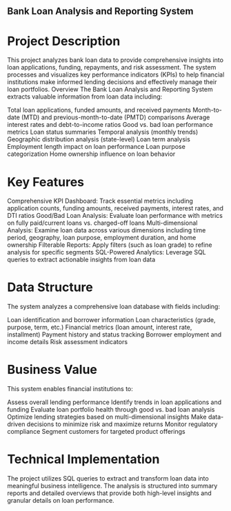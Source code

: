 
## Bank Loan Analysis and Reporting System
# Project Description
This project analyzes bank loan data to provide comprehensive insights into loan applications, funding, repayments, and risk assessment. The system processes and visualizes key performance indicators (KPIs) to help financial institutions make informed lending decisions and effectively manage their loan portfolios.
Overview
The Bank Loan Analysis and Reporting System extracts valuable information from loan data including:

Total loan applications, funded amounts, and received payments
Month-to-date (MTD) and previous-month-to-date (PMTD) comparisons
Average interest rates and debt-to-income ratios
Good vs. bad loan performance metrics
Loan status summaries
Temporal analysis (monthly trends)
Geographic distribution analysis (state-level)
Loan term analysis
Employment length impact on loan performance
Loan purpose categorization
Home ownership influence on loan behavior

# Key Features

Comprehensive KPI Dashboard: Track essential metrics including application counts, funding amounts, received payments, interest rates, and DTI ratios
Good/Bad Loan Analysis: Evaluate loan performance with metrics on fully paid/current loans vs. charged-off loans
Multi-dimensional Analysis: Examine loan data across various dimensions including time period, geography, loan purpose, employment duration, and home ownership
Filterable Reports: Apply filters (such as loan grade) to refine analysis for specific segments
SQL-Powered Analytics: Leverage SQL queries to extract actionable insights from loan data

# Data Structure
The system analyzes a comprehensive loan database with fields including:

Loan identification and borrower information
Loan characteristics (grade, purpose, term, etc.)
Financial metrics (loan amount, interest rate, installment)
Payment history and status tracking
Borrower employment and income details
Risk assessment indicators

# Business Value
This system enables financial institutions to:

Assess overall lending performance
Identify trends in loan applications and funding
Evaluate loan portfolio health through good vs. bad loan analysis
Optimize lending strategies based on multi-dimensional insights
Make data-driven decisions to minimize risk and maximize returns
Monitor regulatory compliance
Segment customers for targeted product offerings

# Technical Implementation
The project utilizes SQL queries to extract and transform loan data into meaningful business intelligence. The analysis is structured into summary reports and detailed overviews that provide both high-level insights and granular details on loan performance.
